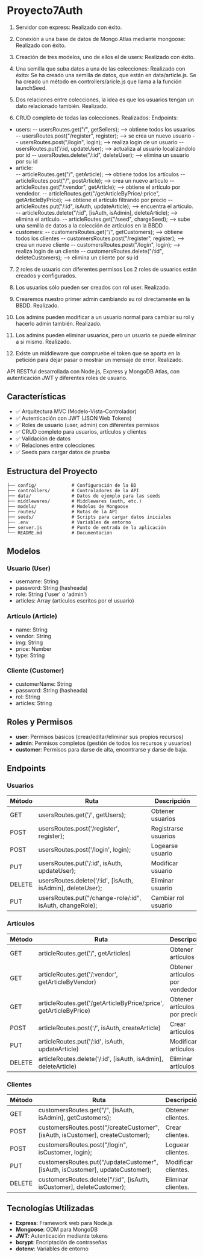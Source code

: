 # Proyecto7Auth

1. Servidor con express:
Realizado con éxito.

2. Conexión a una base de datos de Mongo Atlas mediante mongoose:
Realizado con éxito.

3. Creación de tres modelos, uno de ellos el de users:
Realizado con éxito.

4. Una semilla que suba datos a una de las colecciones:
Realizado con éxito: 
Se ha creado una semilla de datos, que están en data/article.js. 
Se ha creado un método en controllers/aricle.js que llama a la función launchSeed. 

5. Dos relaciones entre colecciones, la idea es que los usuarios tengan un dato relacionado también.
Realizado.

6. CRUD completo de todas las colecciones. Realizados:
Endpoints: 
- users: 
  -- usersRoutes.get("/", getSellers);  --> obtiene todos los usuarios
  -- usersRoutes.post("/register", register);  --> se crea un nuevo usuario
  -- usersRoutes.post("/login", login);  --> realiza login de un usuario
  -- usersRoutes.put('/:id, updateUser); --> actualiza al usuario localizándolo por id
  -- usersRoutes.delete("/:id", deleteUser);  --> elimina un usuario por su id
- article:  
  -- articleRoutes.get("/", getArticle);  --> obtiene todos los artículos
  -- articleRoutes.post("/", postArticle);  --> crea un nuevo artículo
  -- articleRoutes.get("/:vendor", getArticle); --> obtiene el artículo por vendedor.
  -- articleRoutes.get("/getArticleByPrice/:price", getArticleByPrice);  --> obtiene el artículo filtrando por precio
  -- articleRoutes.put("/:id", isAuth, updateArticle); --> encuentra el artículo.
  -- articleRoutes.delete("/:id", [isAuth, isAdmin], deleteArticle); --> elimina el artículo.
  -- articleRoutes.get("/seed", chargeSeed);  --> sube una semilla de datos a la colección de artículos en la BBDD
- customers: 
  -- customersRoutes.get("/", getCustomers);  --> obtiene todos los clientes
  -- customersRoutes.post("/register", register);  --> crea un nuevo cliente
  -- customersRoutes.post("/login", login);  --> realiza login de un cliente
  -- customersRoutes.delete("/:id", deleteCustomers);  --> elimina un cliente por su id

7. 2 roles de usuario con diferentes permisos
Los 2 roles de usuarios están creados y configurados.

8. Los usuarios sólo pueden ser creados con rol user. Realizado.


9. Crearemos nuestro primer admin cambiando su rol directamente en la BBDD. Realizado.


10. Los admins pueden modificar a un usuario normal para cambiar su rol y hacerlo admin también. Realizado.


11. Los admins pueden eliminar usuarios, pero un usuario se puede eliminar a si mismo. Realizado.


12. Existe un middleware que compruebe el token que se aporta en la petición para dejar pasar o mostrar un mensaje de error. Realizado.

API RESTful desarrollada con Node.js, Express y MongoDB Atlas, con autenticación JWT y diferentes roles de usuario.

## Características

- ✅ Arquitectura MVC (Modelo-Vista-Controlador)
- ✅ Autenticación con JWT (JSON Web Tokens)
- ✅ Roles de usuario (user, admin) con diferentes permisos
- ✅ CRUD completo para usuarios, artículos y clientes
- ✅ Validación de datos
- ✅ Relaciones entre colecciones
- ✅ Seeds para cargar datos de prueba

## Estructura del Proyecto

```
├── config/             # Configuración de la BD
├── controllers/        # Controladores de la API
├── data/               # Datos de ejemplo para las seeds
├── middlewares/        # Middlewares (auth, etc.)
├── models/             # Modelos de Mongoose
├── routes/             # Rutas de la API
├── seeds/              # Scripts para cargar datos iniciales
├── .env                # Variables de entorno
├── server.js           # Punto de entrada de la aplicación
└── README.md           # Documentación
```

## Modelos

### Usuario (User)
- username: String 
- password: String (hasheada)
- role: String ('user' o 'admin')
- articles: Array (artículos escritos por el usuario)

### Artículo (Article)
- name: String
- vendor: String
- img: String
- price: Number
- type: String

### Cliente (Customer)
- customerName: String
- password: String (hasheada)
- rol: String
- articles: String




## Roles y Permisos

- **user**: Permisos básicos (crear/editar/eliminar sus propios recursos)
- **admin**: Permisos completos (gestión de todos los recursos y usuarios)
- **customer**: Permisos para darse de alta, encontrarse y darse de baja.

## Endpoints

### Usuarios

| Método | Ruta | Descripción |
|--------|------|-------------|
| GET | usersRoutes.get('/', getUsers); | Obtener usuarios
| POST | usersRoutes.post('/register', register); | Registrarse usuarios
| POST | usersRoutes.post('/login', login); | Logearse usuario
| PUT | usersRoutes.put('/:id', isAuth, updateUser); | Modificar usuario
| DELETE | usersRoutes.delete('/:id', [isAuth, isAdmin], deleteUser); | Eliminar usuario
| PUT | usersRoutes.put("/change-role/:id", isAuth, changeRole);| Cambiar rol usuario

### Artículos

| Método | Ruta | Descripción |
|--------|------|-------------|
| GET | articleRoutes.get('/', getArticles) | Obtener artículos
| GET | articleRoutes.get('/:vendor', getArticleByVendor) | Obtener artículos por vendedor
| GET | articleRoutes.get('/getArticleByPrice/:price', getArticleByPrice) | Obtener artículos por precio 
| POST | articleRoutes.post('/', isAuth, createArticle) | Crear artículos
| PUT | articleRoutes.put('/:id', isAuth, updateArticle) | Modificar artículos
| DELETE | articleRoutes.delete('/:id', [isAuth, isAdmin], deleteArticle) | Eliminar artículos


### Clientes

| Método | Ruta | Descripción |
|--------|------|-------------|
| GET | customersRoutes.get("/", [isAuth, isAdmin], getCustomers); | Obtener clientes.
| POST | customersRoutes.post("/createCustomer", [isAuth, isCustomer], createCustomer); | Crear clientes.
| POST | customersRoutes.post("/login", isCustomer, login); | Loguear clientes.
| PUT | customersRoutes.put("/updateCustomer", [isAuth, isCustomer], updateCustomer); | Modificar clientes.
| DELETE | customersRoutes.delete("/:id", [isAuth, isCustomer], deleteCustomer); | Eliminar clientes.




## Tecnologías Utilizadas

- **Express**: Framework web para Node.js
- **Mongoose**: ODM para MongoDB
- **JWT**: Autenticación mediante tokens
- **bcrypt**: Encriptación de contraseñas
- **dotenv**: Variables de entorno
